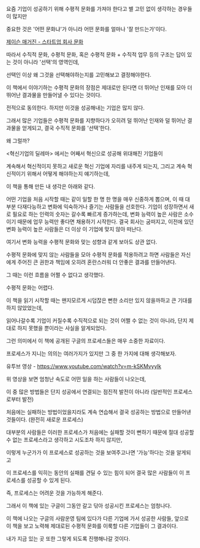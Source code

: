 요즘 기업이 성공하기 위해 수평적 문화를 가져야 한다고 별 고민 없이 생각하는 경우들이 많지만

중요한 것은 '어떤 문화냐'가 아니라 어떤 문화를 얼마나 '잘 만드는가'이다.

[제이슨 매거진 - 스타트업 회사 문화](https://www.facebook.com/json.magazine/posts/1987430571577747)



따라서 수직적 문화, 수평적 문화, 혹은 수평적 문화 + 수직적 업무 등의 구조는 답이 있는 것이 아니라 '선택'의 영역인데,

선택인 이상 왜 그것을 선택해야하는지를 고민해보고 결정해야한다.



이 책에서 이야기하는 수평적 문화의 장점은 제대로만 된다면 더 뛰어난 인재를 모아 더 뛰어난 결과물을 만들어낼 수 있다는 것이다.

전적으로 동의한다. 하지만 이것을 성공해내는 기업은 많지 않다.

그래서 많은 기업들은 수평적 문화를 지향하다가 오히려 덜 뛰어난 인재와 덜 뛰어난 결과물을 얻게되고, 결국 수직적 문화를 '선택'한다.

왜 그럴까?



<혁신기업의 딜레마> 에서는 어째서 혁신으로 성공해 위대해진 기업들이

계속해서 혁신적이지 못하고 새로운 혁신 기업에 자리를 내주게 되는지, 그리고 계속 혁신적이기 위해서 어떻게 해야하는지 얘기하는데,

이 책을 통해 만든 내 생각은 아래와 같다.



어떤 기업을 처음 시작할 때는 같이 일할 한 명 한 명을 매우 신중하게 뽑으며, 이 때 대부분 다재다능하고 변화에 익숙하거나 즐기는 사람들을 선호한다.
기업이 성장하면서 새로 필요로 하는 인력의 숫자는 갈수록 빠르게 증가하는데, 변화 능력이 높은 사람은 소수이기 때문에 업무 능력만 좋다면 채용하기 시작한다.
결국 회사는 굼떠지고, 이전에 있던 변화 능력이 높은 사람들은 더 이상 이 기업에 맞지 않아 떠난다.


여기서 변화 능력을 수평적 문화와 맞는 성향과 같게 보아도 상관 없다.

수평적 문화에 맞지 않는 사람들을 모아 수평적 문화를 적용하려고 하면 사람들은 자신에게 주어진 큰 권한과 책임에 오히려 혼란스러워 더 안좋은 결과를 만들어낸다.

그 때는 이런 흐름을 어쩔 수 없다고 생각했다.

수평적 문화는 어렵다.



이 책을 읽기 시작할 때는 왠지모르게 시덥잖은 뻔한 소리만 있지 않을까하고 큰 기대를 하지 않았었는데,

읽어나갈수록 기업이 커질수록 수직적으로 되는 것이 어쩔 수 없는 것이 아니라, 단지 제대로 하지 못했을 뿐이라는 사실을 알게되었다.



그런 의미에서 이 책에 공개된 구글의 프로세스들은 매우 소중한 자료이다.

프로세스가 지니는 의의는 여러가지가 있지만 그 중 한 가지에 대해 생각해보자.



유투브 영상 - https://www.youtube.com/watch?v=m-kSKMvyylk

위 영상을 보면 엄청난 속도로 어떤 일을 하는 사람들이 나오는데,

이 중 많은 방법들은 단지 성공에서 연결되는 점진적 발전이 아니라 (일반적인 프로세스로부터 발전)

처음에는 실패하는 방법이었을지라도 계속 연습해서 결국 성공하는 방법으로 만들어낸 것들이다. (완전히 새로운 프로세스)

대부분의 사람들은 이러한 프로세스가 처음에는 실패할 것이 뻔하기 때문에 절대 성공할 수 없는 프로세스라고 생각하고 시도조차 하지 않지만,

이렇게 누군가가 이 프로세스로 성공하는 것을 보여주고나면 '가능'하다는 것을 알게되고

이 프로세스를 익히는 동안의 실패를 견딜 수 있는 힘이 되어 결국 많은 사람들이 이 프로세스를 성공할 수 있게 된다.



즉, 프로세스는 어려운 것을 가능하게 해준다.

그래서 이 책에 있는 구글이 그동안 갈고 닦아 성공시킨 프로세스는 엄청나다.

이 책에 나오는 구글의 사람운영 팀에 있다가 다른 기업에 가서 성공한 사람들, 앞으로 이 책을 보고 노력해 제대로된 수평적 문화를 이룩할 다른 기업들이 그 결과이다.

내가 지금 있는 곳 또한 그렇게 되도록 진행해나갈 것이다.